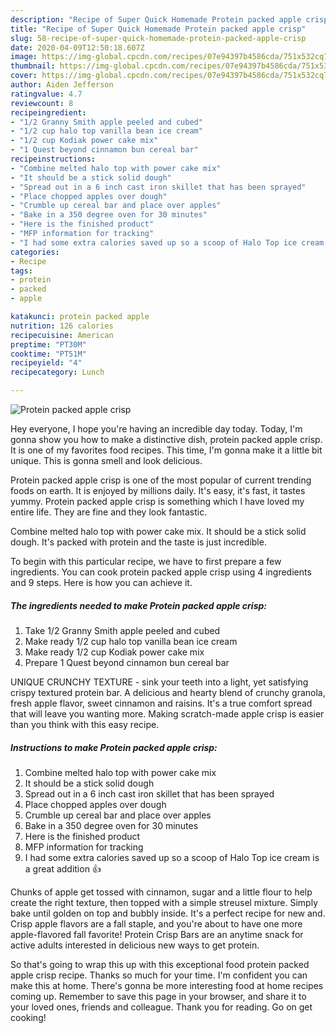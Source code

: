 ```yaml
---
description: "Recipe of Super Quick Homemade Protein packed apple crisp"
title: "Recipe of Super Quick Homemade Protein packed apple crisp"
slug: 58-recipe-of-super-quick-homemade-protein-packed-apple-crisp
date: 2020-04-09T12:50:18.607Z
image: https://img-global.cpcdn.com/recipes/07e94397b4586cda/751x532cq70/protein-packed-apple-crisp-recipe-main-photo.jpg
thumbnail: https://img-global.cpcdn.com/recipes/07e94397b4586cda/751x532cq70/protein-packed-apple-crisp-recipe-main-photo.jpg
cover: https://img-global.cpcdn.com/recipes/07e94397b4586cda/751x532cq70/protein-packed-apple-crisp-recipe-main-photo.jpg
author: Aiden Jefferson
ratingvalue: 4.7
reviewcount: 8
recipeingredient:
- "1/2 Granny Smith apple peeled and cubed"
- "1/2 cup halo top vanilla bean ice cream"
- "1/2 cup Kodiak power cake mix"
- "1 Quest beyond cinnamon bun cereal bar"
recipeinstructions:
- "Combine melted halo top with power cake mix"
- "It should be a stick solid dough"
- "Spread out in a 6 inch cast iron skillet that has been sprayed"
- "Place chopped apples over dough"
- "Crumble up cereal bar and place over apples"
- "Bake in a 350 degree oven for 30 minutes"
- "Here is the finished product"
- "MFP information for tracking"
- "I had some extra calories saved up so a scoop of Halo Top ice cream is a great addition 👍"
categories:
- Recipe
tags:
- protein
- packed
- apple

katakunci: protein packed apple 
nutrition: 126 calories
recipecuisine: American
preptime: "PT30M"
cooktime: "PT51M"
recipeyield: "4"
recipecategory: Lunch

---
```



![Protein packed apple crisp](https://img-global.cpcdn.com/recipes/07e94397b4586cda/751x532cq70/protein-packed-apple-crisp-recipe-main-photo.jpg)

Hey everyone, I hope you're having an incredible day today. Today, I'm gonna show you how to make a distinctive dish, protein packed apple crisp. It is one of my favorites food recipes. This time, I'm gonna make it a little bit unique. This is gonna smell and look delicious.

Protein packed apple crisp is one of the most popular of current trending foods on earth. It is enjoyed by millions daily. It's easy, it's fast, it tastes yummy. Protein packed apple crisp is something which I have loved my entire life. They are fine and they look fantastic.

Combine melted halo top with power cake mix. It should be a stick solid dough. It&#39;s packed with protein and the taste is just incredible.


To begin with this particular recipe, we have to first prepare a few ingredients. You can cook protein packed apple crisp using 4 ingredients and 9 steps. Here is how you can achieve it.

##### The ingredients needed to make Protein packed apple crisp:

1. Take 1/2 Granny Smith apple peeled and cubed
1. Make ready 1/2 cup halo top vanilla bean ice cream
1. Make ready 1/2 cup Kodiak power cake mix
1. Prepare 1 Quest beyond cinnamon bun cereal bar


UNIQUE CRUNCHY TEXTURE - sink your teeth into a light, yet satisfying crispy textured protein bar. A delicious and hearty blend of crunchy granola, fresh apple flavor, sweet cinnamon and raisins. It&#39;s a true comfort spread that will leave you wanting more. Making scratch-made apple crisp is easier than you think with this easy recipe. 

##### Instructions to make Protein packed apple crisp:

1. Combine melted halo top with power cake mix
1. It should be a stick solid dough
1. Spread out in a 6 inch cast iron skillet that has been sprayed
1. Place chopped apples over dough
1. Crumble up cereal bar and place over apples
1. Bake in a 350 degree oven for 30 minutes
1. Here is the finished product
1. MFP information for tracking
1. I had some extra calories saved up so a scoop of Halo Top ice cream is a great addition 👍


Chunks of apple get tossed with cinnamon, sugar and a little flour to help create the right texture, then topped with a simple streusel mixture. Simply bake until golden on top and bubbly inside. It&#39;s a perfect recipe for new and. Crisp apple flavors are a fall staple, and you&#39;re about to have one more apple-flavored fall favorite! Protein Crisp Bars are an anytime snack for active adults interested in delicious new ways to get protein. 

So that's going to wrap this up with this exceptional food protein packed apple crisp recipe. Thanks so much for your time. I'm confident you can make this at home. There's gonna be more interesting food at home recipes coming up. Remember to save this page in your browser, and share it to your loved ones, friends and colleague. Thank you for reading. Go on get cooking!
